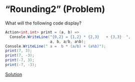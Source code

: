 # “Rounding2” (Problem)
What will the following code display?
```cs
Action<int,int> print = (a, b) =>
  Console.WriteLine("{0,2} = {1,2} * {2,3}   + {3,3}  ",
                    a, b, a/b, a%b);
Console.WriteLine(" a =  b * (a/b) + (a%b)");
print(7, 3);
print(7, -3);
print(-7, 3);
print(-7, -3);
```
[Solution](./Rounding2-A.md)
